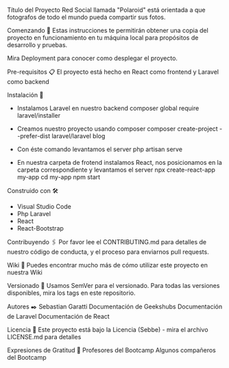 Título del Proyecto
Red Social llamada "Polaroid" está orientada a que fotografos de todo el mundo pueda compartir sus fotos.

Comenzando 🚀
Estas instrucciones te permitirán obtener una copia del proyecto en funcionamiento en tu máquina local para propósitos de desarrollo y pruebas.

Mira Deployment para conocer como desplegar el proyecto.

Pre-requisitos 📋
El proyecto está hecho en React como frontend y Laravel como backend

Instalación 🔧

* Instalamos Laravel en nuestro backend 
composer global require laravel/installer

* Creamos nuestro proyecto usando composer
composer create-project --prefer-dist laravel/laravel blog

* Con éste comando levantamos el server
php artisan serve

* En nuestra carpeta de frotend instalamos React, nos posicionamos en la carpeta correspondiente y levantamos el server 
npx create-react-app my-app
cd my-app
npm start

Construido con 🛠️

* Visual Studio Code
* Php Laravel
* React
* React-Bootstrap


Contribuyendo 🖇️
Por favor lee el CONTRIBUTING.md para detalles de nuestro código de conducta, y el proceso para enviarnos pull requests.

Wiki 📖
Puedes encontrar mucho más de cómo utilizar este proyecto en nuestra Wiki

Versionado 📌
Usamos SemVer para el versionado. Para todas las versiones disponibles, mira los tags en este repositorio.

Autores ✒️
Sebastian Garatti
Documentación de Geekshubs
Documentación de Laravel
Documentación de React

Licencia 📄
Este proyecto está bajo la Licencia (Sebbe) - mira el archivo LICENSE.md para detalles

Expresiones de Gratitud 🎁
Profesores del Bootcamp
Algunos compañeros del Bootcamp
